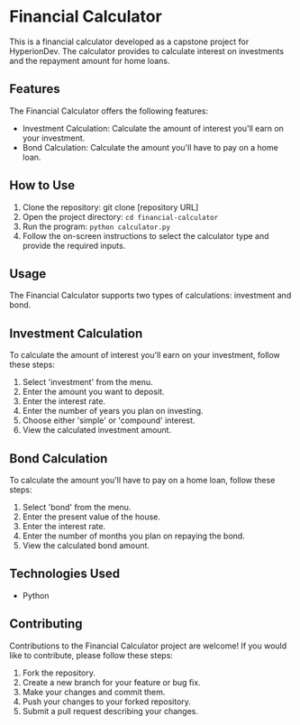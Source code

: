 # Financial Calculator

This is a financial calculator developed as a capstone project for HyperionDev.
The calculator provides to calculate interest on investments and the repayment
amount for home loans.

## Features

The Financial Calculator offers the following features:

- Investment Calculation: Calculate the amount of interest you'll earn on your investment.
- Bond Calculation: Calculate the amount you'll have to pay on a home loan.

## How to Use

1. Clone the repository: git clone [repository URL]
2. Open the project directory: `cd financial-calculator`
3. Run the program: `python calculator.py`
4. Follow the on-screen instructions to select the calculator type and provide the required inputs.

## Usage

The Financial Calculator supports two types of calculations: investment and bond.

## Investment Calculation

To calculate the amount of interest you'll earn on your investment, follow these steps:

1. Select 'investment' from the menu.
2. Enter the amount you want to deposit.
3. Enter the interest rate.
4. Enter the number of years you plan on investing.
5. Choose either 'simple' or 'compound' interest.
6. View the calculated investment amount.

## Bond Calculation

To calculate the amount you'll have to pay on a home loan, follow these steps:

1. Select 'bond' from the menu.
2. Enter the present value of the house.
3. Enter the interest rate.
4. Enter the number of months you plan on repaying the bond.
5. View the calculated bond amount.

## Technologies Used

- Python

## Contributing

Contributions to the Financial Calculator project are welcome! If you would like to contribute, please follow these steps:

1. Fork the repository.
2. Create a new branch for your feature or bug fix.
3. Make your changes and commit them.
4. Push your changes to your forked repository.
5. Submit a pull request describing your changes.
